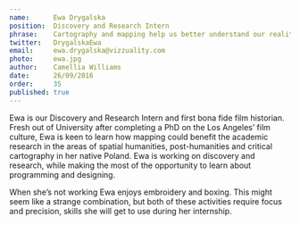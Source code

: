 ```yaml
---
name:      Ewa Drygalska   
position:  Discovery and Research Intern 
phrase:    Cartography and mapping help us better understand our reality 
twitter:   DrygalskaEwa 	
email:     ewa.drygalska@vizzuality.com 
photo:     ewa.jpg 
author:    Camellia Williams 
date:      26/09/2016 
order:     35 
published: true
---
```

Ewa is our Discovery and Research Intern and first bona fide film historian. Fresh out of University after completing a PhD on the Los Angeles’ film culture, Ewa is keen to learn how mapping could benefit the academic research in the areas of spatial humanities, post-humanities and critical cartography in her native Poland. Ewa is working on discovery and research, while making the most of the opportunity to learn about programming and designing. 

When she’s not working Ewa enjoys embroidery and boxing. This might seem like a strange combination, but both of these activities require focus and precision, skills she will get to use during her internship. 